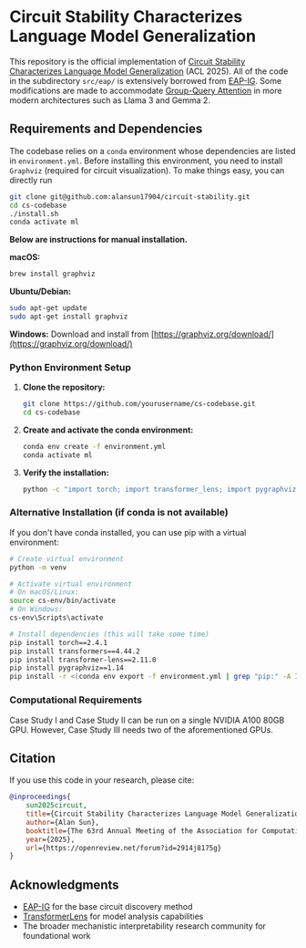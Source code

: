 # Circuit Stability Characterizes Language Model Generalization

This repository is the official implementation of [Circuit Stability Characterizes Language Model Generalization](https://arxiv.org/abs/2505.24731) (ACL 2025). All of the code in the subdirectory `src/eap/` is extensively borrowed from [EAP-IG](https://github.com/hannamw/eap-ig). Some modifications are made to accommodate [Group-Query Attention](https://arxiv.org/abs/2305.13245) in more modern architectures such as Llama 3 and Gemma 2. 

## Requirements and Dependencies

The codebase relies on a `conda` environment whose dependencies are listed in `environment.yml`. Before installing this environment, you need to install `Graphviz` (required for circuit visualization). To make things easy, you can directly run 

```bash
git clone git@github.com:alansun17904/circuit-stability.git
cd cs-codebase
./install.sh
conda activate ml
```

**Below are instructions for manual installation.**

**macOS:**
```bash
brew install graphviz
```
**Ubuntu/Debian:**
```bash
sudo apt-get update
sudo apt-get install graphviz
```
**Windows:**
Download and install from [https://graphviz.org/download/](https://graphviz.org/download/)

### Python Environment Setup

1. **Clone the repository:**
   ```bash
   git clone https://github.com/yourusername/cs-codebase.git
   cd cs-codebase
   ```

2. **Create and activate the conda environment:**
   ```bash
   conda env create -f environment.yml
   conda activate ml
   ```

3. **Verify the installation:**
   ```bash
   python -c "import torch; import transformer_lens; import pygraphviz; print('All dependencies installed successfully!')"
   ```

### Alternative Installation (if conda is not available)

If you don't have conda installed, you can use pip with a virtual environment:

```bash
# Create virtual environment
python -m venv 

# Activate virtual environment
# On macOS/Linux:
source cs-env/bin/activate
# On Windows:
cs-env\Scripts\activate

# Install dependencies (this will take some time)
pip install torch==2.4.1
pip install transformers==4.44.2
pip install transformer-lens==2.11.0
pip install pygraphviz==1.14
pip install -r <(conda env export -f environment.yml | grep "pip:" -A 1000 | tail -n +2 | sed 's/^      - //')
```

### Computational Requirements

Case Study I and Case Study II can be run on a single NVIDIA A100 80GB GPU. However, Case Study III needs two of the aforementioned GPUs.


## Citation

If you use this code in your research, please cite:

```bibtex
@inproceedings{
    sun2025circuit,
    title={Circuit Stability Characterizes Language Model Generalization},
    author={Alan Sun},
    booktitle={The 63rd Annual Meeting of the Association for Computational Linguistics},
    year={2025},
    url={https://openreview.net/forum?id=2914j8175g}
}
```

## Acknowledgments

- [EAP-IG](https://github.com/hannamw/eap-ig) for the base circuit discovery method
- [TransformerLens](https://github.com/neelnanda-io/TransformerLens) for model analysis capabilities
- The broader mechanistic interpretability research community for foundational work 


